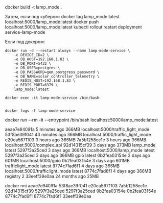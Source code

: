 docker build -t lamp_mode .

Затем, если под кубером:
    docker tag lamp_mode:latest localhost:5000/lamp_mode:latest
    docker push localhost:5000/lamp_mode:latest 
    kubectl rollout restart deployment service-lamp-mode


Если под докером:

    docker run -d --restart always --name lamp-mode-service \
        -e DEVICE_ID=2 \
        -e DB_HOST=192.168.1.83 \
        -e DB_PORT=5432 \
        -e DB_USER=postgres \
        -e DB_PASSWORD=gen_postgress_password \
        -e DB_NAME=solar_controller_telemetry \
        -e REDIS_HOST=192.168.1.83 \
        -e REDIS_PORT=6379 \
        lamp_mode:latest

    docker exec -it lamp-mode-service /bin/bash


    docker logs -f lamp-mode-service







docker run --rm -it --entrypoint /bin/bash localhost:5000/lamp_mode:latest





<none>                              <none>    aeae7e94091a   5 minutes ago    366MB
localhost:5000/traffic_light_mode   <none>    53f8ae39f041   43 minutes ago   366MB
localhost:5000/traffic_light_mode   <none>    e20ea5671103   3 hours ago      366MB
<none>                              <none>    7a5b1258ec1e   3 hours ago      366MB
localhost:5000/complex_api          <none>    92d14315cf39   3 days ago       373MB
lamp_mode                           latest    5297f3a25ced   3 days ago       366MB
localhost:5000/lamp_mode            latest    5297f3a25ced   3 days ago       366MB
gpio                                latest    0b2fea03154e   3 days ago       601MB
localhost:5000/gpio                 <none>    0b2fea03154e   3 days ago       601MB
trafficlight_mode                   latest    8774c7fad6f1   4 days ago       366MB
localhost:5000/trafficlight_mode    latest    8774c7fad6f1   4 days ago       366MB
registry                            2         33eeff39e0aa   24 months ago    25MB



docker rmi aeae7e94091a 53f8ae39f041 e20ea5671103 7a5b1258ec1e 92d14315cf39 5297f3a25ced 5297f3a25ced 0b2fea03154e 0b2fea03154e 8774c7fad6f1 8774c7fad6f1 33eeff39e0aa
